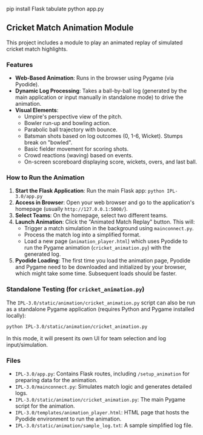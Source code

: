 pip install Flask tabulate
python app.py

## Cricket Match Animation Module

This project includes a module to play an animated replay of simulated cricket match highlights.

### Features
- **Web-Based Animation**: Runs in the browser using Pygame (via Pyodide).
- **Dynamic Log Processing**: Takes a ball-by-ball log (generated by the main application or input manually in standalone mode) to drive the animation.
- **Visual Elements**:
  - Umpire's perspective view of the pitch.
  - Bowler run-up and bowling action.
  - Parabolic ball trajectory with bounce.
  - Batsman shots based on log outcomes (0, 1-6, Wicket). Stumps break on "bowled".
  - Basic fielder movement for scoring shots.
  - Crowd reactions (waving) based on events.
  - On-screen scoreboard displaying score, wickets, overs, and last ball.

### How to Run the Animation
1.  **Start the Flask Application**:
    Run the main Flask app: `python IPL-3.0/app.py`
2.  **Access in Browser**:
    Open your web browser and go to the application's homepage (usually `http://127.0.0.1:5000/`).
3.  **Select Teams**:
    On the homepage, select two different teams.
4.  **Launch Animation**:
    Click the "Animated Match Replay" button. This will:
    - Trigger a match simulation in the background using `mainconnect.py`.
    - Process the match log into a simplified format.
    - Load a new page (`animation_player.html`) which uses Pyodide to run the Pygame animation (`cricket_animation.py`) with the generated log.
5.  **Pyodide Loading**:
    The first time you load the animation page, Pyodide and Pygame need to be downloaded and initialized by your browser, which might take some time. Subsequent loads should be faster.

### Standalone Testing (for `cricket_animation.py`)
The `IPL-3.0/static/animation/cricket_animation.py` script can also be run as a standalone Pygame application (requires Python and Pygame installed locally):
```bash
python IPL-3.0/static/animation/cricket_animation.py
```
In this mode, it will present its own UI for team selection and log input/simulation.

### Files
-   `IPL-3.0/app.py`: Contains Flask routes, including `/setup_animation` for preparing data for the animation.
-   `IPL-3.0/mainconnect.py`: Simulates match logic and generates detailed logs.
-   `IPL-3.0/static/animation/cricket_animation.py`: The main Pygame script for the animation.
-   `IPL-3.0/templates/animation_player.html`: HTML page that hosts the Pyodide environment to run the animation.
-   `IPL-3.0/static/animation/sample_log.txt`: A sample simplified log file.